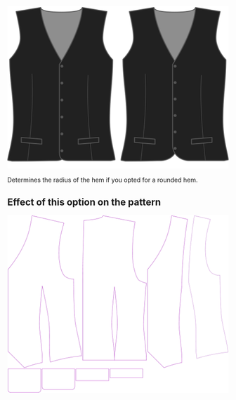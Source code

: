 ![Hem radius](hemradius.svg)

Determines the radius of the hem if you opted for a rounded hem.

## Effect of this option on the pattern

![This image shows the effect of this option by superimposing several variants that have a different value for this option](wahid_hemradius_sample.svg "Effect of this option on the pattern")
